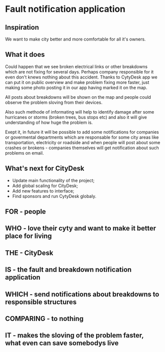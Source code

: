 # Fault notification application

## Inspiration
We want to make city better and more comfortable for all it's owners. 

## What it does
Could happen that we see broken electrical links or other breakdowns which are not fixing for several days. Perhaps company responsible for it even don't knews nothing about this accident. 
Thanks to CytyDesk app we can put it on public overview and make problem fixing more faster, just making some photo  posting it in our app having marked it on the map.

All posts about breakdowns will be shown on the map and people could observe the problem sloving from their devices.

Also such methode of informating will help to identify damage after some hurricanes or storms (broken trees, bus stops etc) and also it will give understanding of how huge the problem is.

Exept it, in future it will be possible to add some notifications for companies or govermental departments which are responsable for some city areas like transportation, electricity or roadside and when people will post about some crashes or brokens - companies themselves will get notification about such problems on email.



## What's next for CityDesk

- Update main functionality of the project;
- Add global scaling for CityDesk;
- Add new features to interface;
- Find sponsors and run CytyDesk globaly.

## FOR - people
## WHO - love their cyty and want to make it better place for living
## THE - CityDesk
## IS - the fault and breakdown notification application
## WHICH - send notifications about breakdowns to responsible structures
## COMPARING - to nothing
## IT - makes the sloving of the problem faster, what even can save somebodys live

